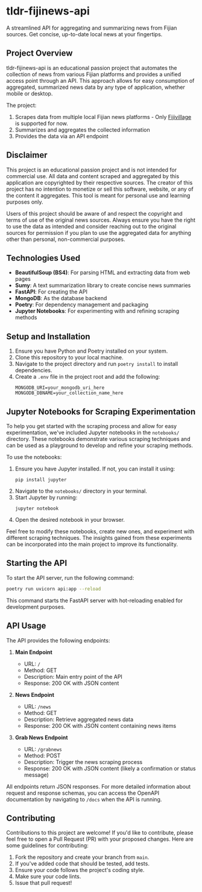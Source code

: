 # tldr-fijinews-api

A streamlined API for aggregating and summarizing news from Fijian sources. Get concise, up-to-date local news at your fingertips.

## Project Overview

tldr-fijinews-api is an educational passion project that automates the collection of news from various Fijian platforms and provides a unified access point through an API. This approach allows for easy consumption of aggregated, summarized news data by any type of application, whether mobile or desktop.

The project:

1. Scrapes data from multiple local Fijian news platforms - Only [Fijivillage](https://fijivillage.com/news) is supported for now.
2. Summarizes and aggregates the collected information
3. Provides the data via an API endpoint

## Disclaimer

This project is an educational passion project and is not intended for commercial use. All data and content scraped and aggregated by this application are copyrighted by their respective sources. The creator of this project has no intention to monetize or sell this software, website, or any of the content it aggregates. This tool is meant for personal use and learning purposes only.

Users of this project should be aware of and respect the copyright and terms of use of the original news sources. Always ensure you have the right to use the data as intended and consider reaching out to the original sources for permission if you plan to use the aggregated data for anything other than personal, non-commercial purposes.

## Technologies Used

- **BeautifulSoup (BS4)**: For parsing HTML and extracting data from web pages
- **Sumy**: A text summarization library to create concise news summaries
- **FastAPI**: For creating the API
- **MongoDB**: As the database backend
- **Poetry**: For dependency management and packaging
- **Jupyter Notebooks**: For experimenting with and refining scraping methods

## Setup and Installation

1. Ensure you have Python and Poetry installed on your system.
2. Clone this repository to your local machine.
3. Navigate to the project directory and run `poetry install` to install dependencies.
4. Create a `.env` file in the project root and add the following:
   ```
   MONGODB_URI=your_mongodb_uri_here
   MONGODB_DBNAME=your_collection_name_here
   ```

## Jupyter Notebooks for Scraping Experimentation

To help you get started with the scraping process and allow for easy experimentation, we've included Jupyter notebooks in the `notebooks/` directory. These notebooks demonstrate various scraping techniques and can be used as a playground to develop and refine your scraping methods.

To use the notebooks:

1. Ensure you have Jupyter installed. If not, you can install it using:
   ```
   pip install jupyter
   ```
2. Navigate to the `notebooks/` directory in your terminal.
3. Start Jupyter by running:
   ```
   jupyter notebook
   ```
4. Open the desired notebook in your browser.

Feel free to modify these notebooks, create new ones, and experiment with different scraping techniques. The insights gained from these experiments can be incorporated into the main project to improve its functionality.

## Starting the API

To start the API server, run the following command:

```bash
poetry run uvicorn api:app --reload
```

This command starts the FastAPI server with hot-reloading enabled for development purposes.

## API Usage

The API provides the following endpoints:

1. **Main Endpoint**

   - URL: `/`
   - Method: GET
   - Description: Main entry point of the API
   - Response: 200 OK with JSON content

2. **News Endpoint**

   - URL: `/news`
   - Method: GET
   - Description: Retrieve aggregated news data
   - Response: 200 OK with JSON content containing news items

3. **Grab News Endpoint**
   - URL: `/grabnews`
   - Method: POST
   - Description: Trigger the news scraping process
   - Response: 200 OK with JSON content (likely a confirmation or status message)

All endpoints return JSON responses. For more detailed information about request and response schemas, you can access the OpenAPI documentation by navigating to `/docs` when the API is running.

## Contributing

Contributions to this project are welcome! If you'd like to contribute, please feel free to open a Pull Request (PR) with your proposed changes. Here are some guidelines for contributing:

1. Fork the repository and create your branch from `main`.
2. If you've added code that should be tested, add tests.
3. Ensure your code follows the project's coding style.
4. Make sure your code lints.
5. Issue that pull request!

